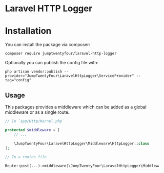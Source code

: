 # Laravel HTTP Logger

# Installation

You can install the package via composer:

`composer require jumptwentyfour/laravel-http-logger`

Optionally you can publish the config file with:

`php artisan vendor:publish --provider="JumpTwentyFour\LaravelHttpLogger\ServiceProvider" --tag="config" `

## Usage

This packages provides a middleware which can be added as a global middleware or as a single route.

```php
// In `app/Http/Kernel.php`

protected $middleware = [
    // ...
    
    \JumpTwentyFour\LaravelHttpLogger\Middleware\HttpLogger::class
];
```

```php
// In a routes file

Route::post(...)->middleware(\JumpTwentyFour\LaravelHttpLogger\Middleware\HttpLogger::class);
```